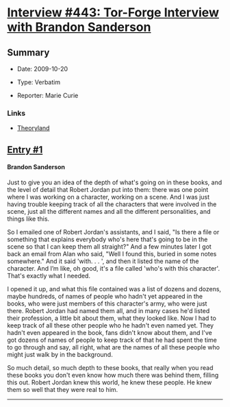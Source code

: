 # [Interview #443: Tor-Forge Interview with Brandon Sanderson](https://www.theoryland.com/intvmain.php?i=443)

## Summary

- Date: 2009-10-20

- Type: Verbatim

- Reporter: Marie Curie

### Links

- [Theoryland](http://www.theoryland.com/vbulletin/showthread.php?p=162387#poststop)


## [Entry #1](./t-443/1)

#### Brandon Sanderson

Just to give you an idea of the depth of what's going on in these books, and the level of detail that Robert Jordan put into them: there was one point where I was working on a character, working on a scene. And I was just having trouble keeping track of all the characters that were involved in the scene, just all the different names and all the different personalities, and things like this.

So I emailed one of Robert Jordan's assistants, and I said, "Is there a file or something that explains everybody who's here that's going to be in the scene so that I can keep them all straight?" And a few minutes later I got back an email from Alan who said, "Well I found this, buried in some notes somewhere." And it said 'with. . . ', and then it listed the name of the character. And I’m like, oh good, it's a file called 'who's with this character'. That's exactly what I needed.

I opened it up, and what this file contained was a list of dozens and dozens, maybe hundreds, of names of people who hadn't yet appeared in the books, who were just members of this character's army, who were just there. Robert Jordan had named them all, and in many cases he'd listed their profession, a little bit about them, what they looked like. Now I had to keep track of all these other people who he hadn't even named yet. They hadn't even appeared in the book, fans didn't know about them, and I've got dozens of names of people to keep track of that he had spent the time to go through and say, all right, what are the names of all these people who might just walk by in the background.

So much detail, so much depth to these books, that really when you read these books you don't even know how much there was behind them, filling this out. Robert Jordan knew this world, he knew these people. He knew them so well that they were real to him.


---

